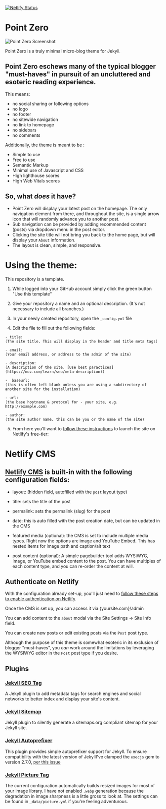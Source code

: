 
[![Netlify Status](https://api.netlify.com/api/v1/badges/e060364c-6d9c-4c76-beba-b7d6c91f8fb7/deploy-status)](https://app.netlify.com/sites/point-zero/deploys)

# Point Zero

![Point Zero Screenshot](https://repository-images.githubusercontent.com/387531492/abc8549a-791c-401c-8c1a-18b6ef42aa51)

Point Zero is a truly minimal micro-blog theme for Jekyll.

## Point Zero eschews many of the typical blogger "must-haves" in pursuit of an uncluttered and esoteric reading experience.

This means:

- no social sharing or following options
- no logo
- no footer
- no sitewide navigation
- no link to homepage
- no sidebars
- no comments

Additionally, the theme is meant to be :

- Simple to use
- Free to use
- Semantic Markup
- Minimal use of Javascript and CSS
- High lighthouse scores
- High Web Vitals scores

## So, what _does_ it have?

- Point Zero will display your latest post on the homepage. The only navigation element from there, and throughout the site, is a single arrow icon that will randomly advance you to another post.
- Sub navigation can be provided by adding recommended content (posts) via dropdown menu in the post editor.
- Clicking the site title will not bring you back to the home page, but will display your `About` information.
- The layout is clean, simple, and responsive.


# Using the theme:

This repository is a template.

1. While logged into your GitHub account simply click the green button "Use this template"

2. Give your repository a name and an optional description. (It's not necessary to include all branches.)

3. In your newly created repository, open the `_config.yml` file

4. Edit the file to fill out the following fields:

```
- title:
(The site title. This will display in the header and title meta tags)

- email:
(Your email address, or address to the admin of the site)

- description:
(A description of the site. [Use best paractices](https://moz.com/learn/seo/meta-description))

-  baseurl:
(this is often left blank unless you are using a subdirectory of another site for the installation)

- url:
(the base hostname & protocol for - your site, e.g. http://example.com)

- author:
(the site author name. this can be you or the name of the site)
```


5. From here you'll want to [follow these instructions](https://www.netlify.com/blog/2020/04/02/a-step-by-step-guide-jekyll-4.0-on-netlify/#connecting-to-netlify) to launch the site on Netlify's free-tier:

# Netlify CMS

## [Netlify CMS](https://www.netlifycms.org) is built-in with the following configuration fields:


- layout: (hidden field, autofilled with the `post` layout type)

- title: sets the title of the post

- permalink: sets the permalink (slug) for the post

- date: this is auto filled with the post creation date, but can be updated in the CMS

- featured media (optional): the CMS is set to include multiple media types. Right now the options are image and YouTube Embed. This has nested items for image path and caption/alt text

- post content (optional): A simple pagebuilder tool adds WYSIWYG, Image, or YouTube embed content to the post. You can have multiples of each content type, and you can re-order the content at will.

## Authenticate on Netlify

With the configuration already set-up, you'll just need to [follow these steps to enable authentication on Netlify](https://www.netlifycms.org/docs/add-to-your-site/#authentication).


Once the CMS is set up, you can access it via  {yoursite.com}/admin

You can add content to the `about` modal via the Site Settings -> Site Info field.

You can create new posts or edit existing posts via the `Post` post type.



Although the purpose of this theme is somewhat esoteric in its exclusion of blogger "must-haves", you _can_ work around the limitations by leveraging the WYSIWYG editor in the `Post` post type if you desire.


## Plugins

### [Jekyll SEO Tag](https://github.com/discoform/shapes-for-jekyll-and-snipcart/projects/1)

A Jekyll plugin to add metadata tags for search engines and social networks to better index and display your site's content.


### [Jekyll Sitemap](https://github.com/jekyll/jekyll-sitemap)
Jekyll plugin to silently generate a sitemaps.org compliant sitemap for your Jekyll site.


### [Jekyll Autoprefixer](https://github.com/vwochnik/jekyll-autoprefixer)
This plugin provides simple autoprefixer support for Jekyll. To ensure compatibility with the latest version of JekyllI've clamped the `execjs` gem to version 2.7.0, [per this issue](https://github.com/ai/autoprefixer-rails/issues/160)

### [Jekyll Picture Tag](https://github.com/rbuchberger/jekyll_picture_tag)

The current configuration automatically builds resized images for most of your image library. I have not enabled `.webp` generation because the degradation in image sharpness is a little gross to look at. The settings can be found in `_data/picture.yml` if you're feeling adventurous.
